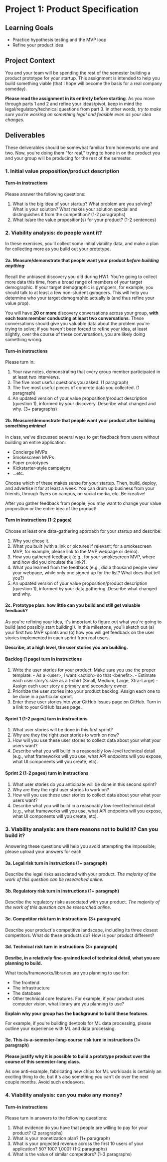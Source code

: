 # Project 1: Product Specification

## Learning Goals

- Practice hypothesis testing and the MVP loop
- Refine your product idea

## Project Context

You and your team will be spending the rest of the semester building a product prototype for your startup. 
This assignment is intended to help you build something viable (that I hope will become the basis for a real company someday).

**Please read the assignment in its entirety before starting**. As you move through parts 1 and 2 and refine your ideas/pivot, keep in mind the legal/regulatory/technical questions from part 3. In other words, *try to make sure you're working on something legal and feasible even as your idea changes*. 

## Deliverables

These deliverables should be somewhat familiar from homeworks one and two. Now, you're doing them "for real," trying to hone in on the product you and your group will be producing for the rest of the semester.

### 1. Initial value proposition/product description

#### Turn-in instructions

Please answer the following questions:
1. What is the big idea of your startup? What problem are you solving? What is your solution? What makes your solution special and distinguishes it from the competition? (1-2 paragraphs)
2. What is/are the value proposition(s) for your product? (1-2 sentences)

### 2. Viability analysis: do people want it?

In these exercises, you'll collect some initial viability data, and make
a plan for collecting more as you build out your prototype. 

#### 2a. Measure/demonstrate that people want your product *before building anything*

Recall the unbiased discovery you did during HW1. You're going to collect more data this time, from a broad range of members of your target demographic. If your target demographic is gymgoers, for example, you should talk to at least a few non-student gymgoers. This will help you determine who your target demographic actually is (and thus refine your value prop).

You will have **20 or more** discovery conversations across your group, **with each team member conducting at least two conversations**. These conversations should give you valuable data about the problem you're trying to solve; if you haven't been forced to refine your idea, at least slightly, over the course of these conversations, you are likely doing something wrong.

#### Turn-in instructions

Please turn in:

  1. Your raw notes, demonstrating that every group member participated in at least two interviews.
  2. The five most useful questions you asked. (1 paragraph)
  3. The five most useful pieces of concrete data you collected. (1 paragraph)
  4. An updated version of your value proposition/product description (question 1), informed by your discovery. Describe what changed and why. (3+ paragraphs)

#### 2b. Measure/demonstrate that people want your product after building something *minimal*

In class, we've discussed several ways to get feedback from users without building an entire application:
  
  - Concierge MVPs
  - Smokescreen MVPs
  - Paper prototypes
  - Kickstarter-style campaigns
  - ...etc.

Choose which of these makes sense for your startup. Then, build, deploy, and advertise it for at least a week. You can drum up business from your friends, through flyers on campus, on social media, etc. Be creative!

After you gather feedback from people, you may want to change your value proposition or the entire idea of the product! 

#### Turn in instructions (1-2 pages)

Choose at least one data-gathering approach for your startup and describe:

  1. Why you chose it.
  2. What you built (with a link or pictures if relevant; for a smokescreen MVP, for example, please link to the MVP webpage or demo).
  3. How you gathered feedback (e.g., for your smokescreen MVP, where and how did you circulate the link?). 
  4. What you learned from the feedback (e.g., did a thousand people view your webpage, while only one signed up for the list? What does that tell you?)
  5. An updated version of your value proposition/product description (question 1), informed by your data gathering. Describe what changed and why. 

#### 2c. Prototype plan: how little can you build and still get valuable feedback?

As you're refining your idea, it's important to figure out what you're going to build (and possibly start building!). In this milestone, you'll sketch out (a) your first two MVP sprints and (b) how you will get feedback on the user stories implemented in each sprint from real users.

**Describe, at a high level, the user stories you are building.**

#### Backlog (1 page) turn in instructions

  1. Write the user stories for your product. Make sure you use the proper template:
    - As a <user\>, I want <action\> so that <benefit\>.
    - Estimate each user story's size as a t-shirt (Small, Medium, Large, Xtra-Large)
    - Assign each user story a primary and secondary owner.
  1. Prioritize the user stories into your product backlog. Assign each one to be done in a particular sprint.
  1. Enter these user stories into your GitHub Issues page on GitHub. Turn in a link to your GitHub Issues page.

#### Sprint 1 (1-2 pages) turn in instructions

  1. What user stories will be done in this first sprint?
  2. Why are they the right user stories to work on now?
  3. How will you use these user stories to collect data about your what your users want?
  4. Describe what you will build in a reasonably low-level technical detail (e.g., what frameworks will you use, what API endpoints will you expose, what UI components will you create, etc).

#### Sprint 2 (1-2 pages) turn in instructions

  1. What user stories do you anticipate will be done in this second sprint?
  2. Why are they the right user stories to work on?
  3. How will you use these user stories to collect data about your what your users want?
  4. Describe what you will build in a reasonably low-level technical detail (e.g., what frameworks will you use, what API endpoints will you expose, what UI components will you create, etc).

### 3. Viability analysis: are there reasons not to build it? Can you build it?

Answering these questions will help you avoid attempting the impossible; please upload your answers for each.

#### 3a. Legal risk turn in instructions (1+ paragraph)

Describe the legal risks associated with your product. *The majority of the work of this question can be researched online.*

#### 3b. Regulatory risk turn in instructions (1+ paragraph)

Describe the regulatory risks associated with your product. *The majority of the work of this question can be researched online.*

#### 3c. Competitor risk turn in instructions (3+ paragraph)

Describe your product's competitive landscape, including its three closest competitors. What do these products do? How is your product different?

#### 3d. Technical risk turn in instructions (3+ paragraph)

**Desribe, in a relatively fine-grained level of technical detail, what you are planning to build.**

What tools/frameworks/libraries are you planning to use for:
  
  - The frontend
  - The infrastructure
  - The database
  - Other technical core features. For example, if your product uses computer vision, what library are you planning to use?

**Explain why your group has the background to build these features**. 

For example, if you're building devtools for ML data processing, please outline your experience with ML and data processing. 

#### 3e. This-is-a-semester-long-course risk turn in instructions (1+ paragraph)

**Please justify why it is possible to build a prototype product over the course of this semester-long class.** 

As one anti-example, fabricating new chips for ML workloads is certainly an exciting thing to do, but it's also something you can't do over the next couple months. Avoid such endeavors.

### 4. Viability analysis: can you make any money?

#### Turn-in instructions

Please turn in answers to the following questions:
 
  1. What evidence do you have that people are willing to pay for your product? (2 paragraphs)
  2. What is your monetization plan? (1+ paragraph)
  3. What is your projected revenue across the first 10 users of your application? 50? 100? 1,000? (1-2 paragraphs)
  4. What is the value of similar competitors? (1-3 paragraphs)
